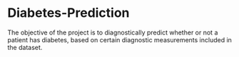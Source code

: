 # Diabetes-Prediction
The objective of the project is to diagnostically predict whether or not a patient has diabetes, based on certain diagnostic measurements included in the dataset.
